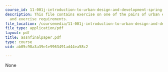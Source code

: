 ```yaml
---
course_id: 11-001j-introduction-to-urban-design-and-development-spring-2006
description: This file contains exercise on one of the pairs of urban environments
  and exercise requirements.
file_location: /coursemedia/11-001j-introduction-to-urban-design-and-development-spring-2006/ab05c98a3a39e1e9963491ad44ea58c2_assnfinalpaper.pdf
file_type: application/pdf
layout: pdf
title: assnfinalpaper.pdf
type: course
uid: ab05c98a3a39e1e9963491ad44ea58c2

---
```

None